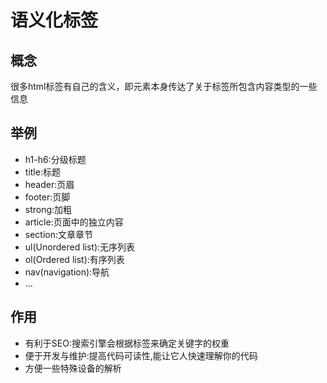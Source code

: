 # 语义化标签

## 概念
很多html标签有自己的含义，即元素本身传达了关于标签所包含内容类型的一些信息

## 举例
* h1-h6:分级标题
* title:标题
* header:页眉
* footer:页脚
* strong:加粗
* article:页面中的独立内容
* section:文章章节
* ul(Unordered list):无序列表
* ol(Ordered list):有序列表
* nav(navigation):导航
* ...


## 作用
* 有利于SEO:搜索引擎会根据标签来确定关键字的权重
* 便于开发与维护:提高代码可读性,能让它人快速理解你的代码
* 方便一些特殊设备的解析

<tongji/>